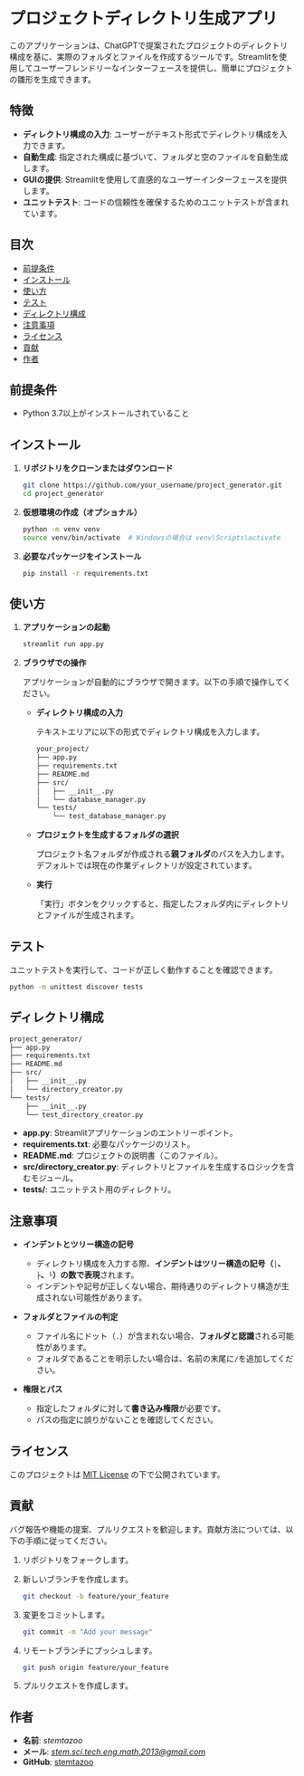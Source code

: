 # プロジェクトディレクトリ生成アプリ

このアプリケーションは、ChatGPTで提案されたプロジェクトのディレクトリ構成を基に、実際のフォルダとファイルを作成するツールです。Streamlitを使用してユーザーフレンドリーなインターフェースを提供し、簡単にプロジェクトの雛形を生成できます。

## 特徴

* **ディレクトリ構成の入力**: ユーザーがテキスト形式でディレクトリ構成を入力できます。
* **自動生成**: 指定された構成に基づいて、フォルダと空のファイルを自動生成します。
* **GUIの提供**: Streamlitを使用して直感的なユーザーインターフェースを提供します。
* **ユニットテスト**: コードの信頼性を確保するためのユニットテストが含まれています。

## 目次

* [前提条件](#%E5%89%8D%E6%8F%90%E6%9D%A1%E4%BB%B6)
* [インストール](#%E3%82%A4%E3%83%B3%E3%82%B9%E3%83%88%E3%83%BC%E3%83%AB)
* [使い方](#%E4%BD%BF%E3%81%84%E6%96%B9)
* [テスト](#%E3%83%86%E3%82%B9%E3%83%88)
* [ディレクトリ構成](#%E3%83%87%E3%82%A3%E3%83%AC%E3%82%AF%E3%83%88%E3%83%AA%E6%A7%8B%E6%88%90)
* [注意事項](#%E6%B3%A8%E6%84%8F%E4%BA%8B%E9%A0%85)
* [ライセンス](#%E3%83%A9%E3%82%A4%E3%82%BB%E3%83%B3%E3%82%B9)
* [貢献](#%E8%B2%A2%E7%8C%AE)
* [作者](#%E4%BD%9C%E8%80%85)

## 前提条件

* Python 3.7以上がインストールされていること

## インストール

1. **リポジトリをクローンまたはダウンロード**

   ```bash
   git clone https://github.com/your_username/project_generator.git
   cd project_generator
   ```

2. **仮想環境の作成（オプショナル）**

   ```bash
   python -m venv venv
   source venv/bin/activate  # Windowsの場合は venv\Scripts\activate
   ```

3. **必要なパッケージをインストール**

   ```bash
   pip install -r requirements.txt
   ```

## 使い方

1. **アプリケーションの起動**

   ```bash
   streamlit run app.py
   ```

2. **ブラウザでの操作**

   アプリケーションが自動的にブラウザで開きます。以下の手順で操作してください。

   * **ディレクトリ構成の入力**

     テキストエリアに以下の形式でディレクトリ構成を入力します。

     ```markdown
     your_project/
     ├── app.py
     ├── requirements.txt
     ├── README.md
     ├── src/
     │   ├── __init__.py
     │   └── database_manager.py
     └── tests/
         └── test_database_manager.py
     ```

   * **プロジェクトを生成するフォルダの選択**

     プロジェクト名フォルダが作成される**親フォルダ**のパスを入力します。デフォルトでは現在の作業ディレクトリが設定されています。

   * **実行**

     「実行」ボタンをクリックすると、指定したフォルダ内にディレクトリとファイルが生成されます。

## テスト

ユニットテストを実行して、コードが正しく動作することを確認できます。

```bash
python -m unittest discover tests
```

## ディレクトリ構成

```markdown
project_generator/
├── app.py
├── requirements.txt
├── README.md
├── src/
│   ├── __init__.py
│   └── directory_creator.py
└── tests/
    ├── __init__.py
    └── test_directory_creator.py
```

* **app.py**: Streamlitアプリケーションのエントリーポイント。
* **requirements.txt**: 必要なパッケージのリスト。
* **README.md**: プロジェクトの説明書（このファイル）。
* **src/directory\_creator.py**: ディレクトリとファイルを生成するロジックを含むモジュール。
* **tests/**: ユニットテスト用のディレクトリ。

## 注意事項

* **インデントとツリー構造の記号**

  * ディレクトリ構成を入力する際、**インデントはツリー構造の記号（`│`、`├`、`└`）の数で表現**されます。
  * インデントや記号が正しくない場合、期待通りのディレクトリ構造が生成されない可能性があります。

* **フォルダとファイルの判定**

  * ファイル名にドット（`.`）が含まれない場合、**フォルダと認識**される可能性があります。
  * フォルダであることを明示したい場合は、名前の末尾に`/`を追加してください。

* **権限とパス**

  * 指定したフォルダに対して**書き込み権限**が必要です。
  * パスの指定に誤りがないことを確認してください。

## ライセンス

このプロジェクトは [MIT License]() の下で公開されています。

## 貢献

バグ報告や機能の提案、プルリクエストを歓迎します。貢献方法については、以下の手順に従ってください。

1. リポジトリをフォークします。

2. 新しいブランチを作成します。

   ```bash
   git checkout -b feature/your_feature
   ```

3. 変更をコミットします。

   ```bash
   git commit -m "Add your message"
   ```

4. リモートブランチにプッシュします。

   ```bash
   git push origin feature/your_feature
   ```

5. プルリクエストを作成します。

## 作者

* **名前**: *stemtazoo*
* **メール**: *[stem.sci.tech.eng.math.2013@gmail.com]()*
* **GitHub**: [stemtazoo](https://github.com/stemtazoo)